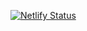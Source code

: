 [![Netlify Status](https://api.netlify.com/api/v1/badges/0fcbba64-d6ca-446c-bdd6-518960994b96/deploy-status)](https://app.netlify.com/sites/indiandairyfarmproducts/deploys)
